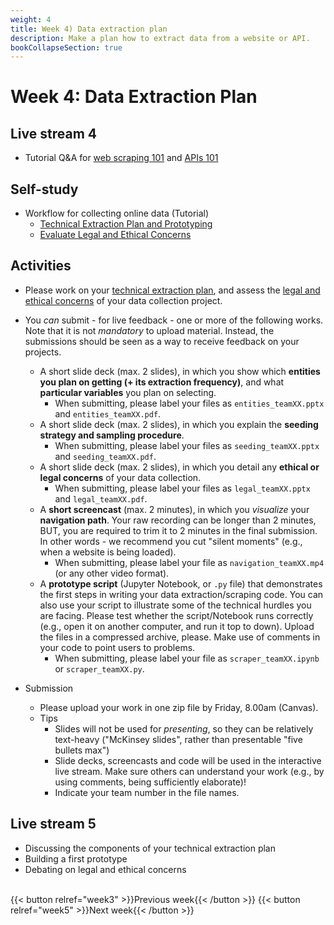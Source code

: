```yaml
---
weight: 4
title: Week 4) Data extraction plan
description: Make a plan how to extract data from a website or API.
bookCollapseSection: true
---
```


# Week 4: Data Extraction Plan

## Live stream 4
- Tutorial Q&A for [web scraping 101](docs/tutorials/webscraping101) and [APIs 101](docs/tutorials/apis101)


## Self-study
- Workflow for collecting online data (Tutorial)
  - [Technical Extraction Plan and Prototyping](docs/tutorials/workflow/extraction-plan-prototyping.md)
  - [Evaluate Legal and Ethical Concerns](docs/tutorials/workflow/legalfit.md)
  <!--- Design choices: modularity and storage *prerecorded*
  - Data capture and enrichment *prerecorded*
  - Deployment *prerecorded*
- Legal and ethical considerations when scraping <!-- *reading* [tba]-->

## Activities

- Please work on your [technical extraction plan](docs/tutorials/workflow/extraction-plan-prototyping.md), and assess the [legal and ethical concerns](docs/tutorials/workflow/legalfit.md) of your data collection project.
- You *can* submit - for live feedback - one or more of the following works. Note that it is not *mandatory* to upload material. Instead, the submissions should be seen as a way to receive feedback on your projects.

  - A short slide deck (max. 2 slides), in which you show which __entities you plan on getting (+ its extraction frequency)__, and what __particular variables__ you plan on selecting.
    - When submitting, please label your files as `entities_teamXX.pptx` and `entities_teamXX.pdf`.
  - A short slide deck (max. 2 slides), in which you explain the __seeding strategy and sampling procedure__.
    - When submitting, please label your files as `seeding_teamXX.pptx` and `seeding_teamXX.pdf`.
  - A short slide deck (max. 2 slides), in which you detail any __ethical or legal concerns__ of your data collection.
      - When submitting, please label your files as `legal_teamXX.pptx` and `legal_teamXX.pdf`.
  - A __short screencast__ (max. 2 minutes), in which you *visualize* your __navigation path__. Your raw recording can be longer than 2 minutes, BUT, you are required to trim it to 2 minutes in the final submission. In other words - we recommend you cut "silent moments" (e.g., when a website is being loaded).
      - When submitting, please label your file as `navigation_teamXX.mp4` (or any other video format).
  - A __prototype script__ (Jupyter Notebook, or `.py` file) that demonstrates the first steps in writing your data extraction/scraping code. You can also use your script to illustrate some of the technical hurdles you are facing. Please test whether the script/Notebook runs correctly (e.g., open it on another computer, and run it top to down). Upload the files in a compressed archive, please. Make use of comments in your code to point users to problems.
      - When submitting, please label your file as `scraper_teamXX.ipynb` or `scraper_teamXX.py`.

- Submission
  - Please upload your work in one zip file by Friday, 8.00am (Canvas).
  - Tips
      - Slides will not be used for *presenting*, so they can be relatively text-heavy ("McKinsey slides", rather than presentable "five bullets max")
      - Slide decks, screencasts and code will be used in the interactive live stream. Make sure others can understand your work (e.g., by using comments, being sufficiently elaborate)!
      - Indicate your team number in the file names.

## Live stream 5
- Discussing the components of your technical extraction plan
- Building a first prototype
- Debating on legal and ethical concerns

<!--## Activities (individual exercises or team project)
- [Project] Make a data extraction plan for your website, taking into account legal and ethical concerns <!-- develop -->


<!-- Software Stack

and execution (weeks 3-4)
Deployment in practice *prerecorded guest lecture*

  - Computing Infrastructure
  - Dockers
  - Structured and Unstructured databases
  - "Polishing" Code
-->

<br>
{{< button relref="week3" >}}Previous week{{< /button >}}
{{< button relref="week5" >}}Next week{{< /button >}}
